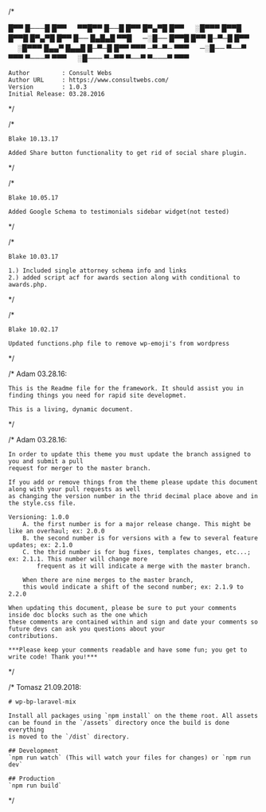 /*

█▀▀ █───█ █▀▀ 　 ▀▀█▀▀ █──█ █▀▀ █▀▄▀█ █▀▀ 　 ░█▀▀▀ █▀▀█ █▀▀█ █▀▄▀█ █▀▀ 
█── █▄█▄█ ▀▀█ 　 ─░█── █▀▀█ █▀▀ █─▀─█ █▀▀ 　 ░█▀▀▀ █▄▄▀ █▄▄█ █─▀─█ █▀▀ 
▀▀▀ ─▀─▀─ ▀▀▀ 　 ─░█── ▀──▀ ▀▀▀ ▀───▀ ▀▀▀ 　 ░█─── ▀─▀▀ ▀──▀ ▀───▀ ▀▀▀ 

	Author         : Consult Webs
	Author URL     : https://www.consultwebs.com/
	Version        : 1.0.3
	Initial Release: 03.28.2016
*/

/*

	Blake 10.13.17

	Added Share button functionality to get rid of social share plugin.

*/

/*

	Blake 10.05.17

	Added Google Schema to testimonials sidebar widget(not tested)

*/

/*

	Blake 10.03.17

	1.) Included single attorney schema info and links
	2.) added script acf for awards section along with conditional to awards.php.

*/

/*

	Blake 10.02.17

	Updated functions.php file to remove wp-emoji's from wordpress

*/

/*
	Adam 03.28.16:

	This is the Readme file for the framework. It should assist you in finding things you need for rapid site developmet.

	This is a living, dynamic document.

*/

/*
	Adam 03.28.16:

	In order to update this theme you must update the branch assigned to you and submit a pull 
	request for merger to the master branch.

	If you add or remove things from the theme please update this document along with your pull requests as well
	as changing the version number in the thrid decimal place above and in the style.css file.

	Versioning: 1.0.0 
		A. the first number is for a major release change. This might be like an overhaul; ex: 2.0.0
		B. the second number is for versions with a few to several feature updates; ex: 2.1.0
		C. the thrid number is for bug fixes, templates changes, etc...; ex: 2.1.1. This number will change more 
			frequent as it will indicate a merge with the master branch.

		When there are nine merges to the master branch, 
		this would indicate a shift of the second number; ex: 2.1.9 to 2.2.0

	When updating this document, please be sure to put your comments inside doc blocks such as the one which
	these comments are contained within and sign and date your comments so future devs can ask you questions about your
	contributions.

	***Please keep your comments readable and have some fun; you get to write code! Thank you!***

*/

/*
	Tomasz 21.09.2018:

	# wp-bp-laravel-mix

	Install all packages using `npm install` on the theme root. All assets
	can be found in the `/assets` directory once the build is done everything
	is moved to the `/dist` directory.

	## Development
	`npm run watch` (This will watch your files for changes) or `npm run dev`

	## Production
	`npm run build`

*/






